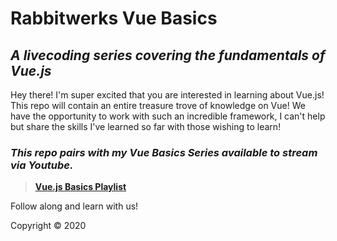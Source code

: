 # Rabbitwerks Vue Basics

## _A livecoding series covering the fundamentals of Vue.js_

Hey there! I'm super excited that you are interested in learning about Vue.js! This repo will contain an entire treasure trove of knowledge on Vue! We have the opportunity to work with such an incredible framework, I can't help but share the skills I've learned so far with those wishing to learn!

### _This repo pairs with my **Vue Basics Series** available to stream via Youtube._

> **[Vue.js Basics Playlist](https://www.youtube.com/playlist?list=PLFXBGOVoMkVnkT-wv3aQyCPY3elgVQuVN)**

Follow along and learn with us!

Copyright &copy; 2020
